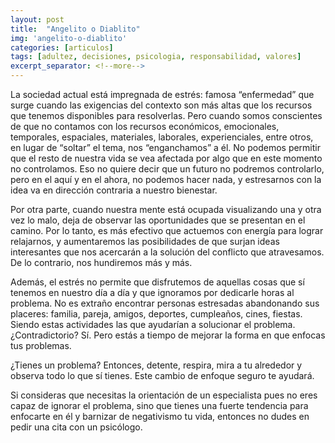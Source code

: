 ```yaml
---
layout: post
title:  "Angelito o Diablito"
img: 'angelito-o-diablito'
categories: [articulos]
tags: [adultez, decisiones, psicologia, responsabilidad, valores]
excerpt_separator: <!--more-->
---
```


La sociedad actual está impregnada de estrés: famosa “enfermedad” que surge cuando las exigencias del contexto son más altas que los recursos que tenemos disponibles para resolverlas. Pero cuando somos conscientes de que no contamos con los recursos económicos, emocionales, temporales, espaciales, materiales, laborales, experienciales, entre otros, en lugar de “soltar” el tema, nos “enganchamos” a él. No podemos permitir que el resto de nuestra vida se vea afectada por algo que en este momento no controlamos. Eso no quiere decir que un futuro no podremos controlarlo, pero en el aquí y en el ahora, no podemos hacer nada, y estresarnos con la idea va en dirección contraria a nuestro bienestar.

Por otra parte, cuando nuestra mente está ocupada visualizando una y otra vez lo malo, deja de observar las oportunidades que se presentan en el camino. Por lo tanto, es más efectivo que actuemos con energía para lograr relajarnos, y aumentaremos las posibilidades de que surjan ideas interesantes que nos acercarán a la solución del conflicto que atravesamos. De lo contrario, nos hundiremos más y más.

Además, el estrés no permite que disfrutemos de aquellas cosas que sí tenemos en nuestro día a día y que ignoramos por dedicarle horas al problema. No es extraño encontrar personas estresadas abandonando sus placeres: familia, pareja, amigos, deportes, cumpleaños, cines, fiestas. Siendo estas actividades las que ayudarían a solucionar el problema. ¿Contradictorio? Sí. Pero estás a tiempo de mejorar la forma en que enfocas tus problemas.

¿Tienes un problema? Entonces, detente, respira, mira a tu alrededor y observa todo lo que sí tienes. Este cambio de enfoque seguro te ayudará.

Si consideras que necesitas la orientación de un especialista pues no eres capaz de ignorar el problema, sino que tienes una fuerte tendencia para enfocarte en él y barnizar de negativismo tu vida, entonces no dudes en pedir una cita con un psicólogo.